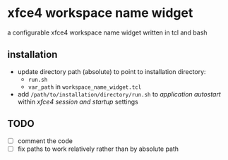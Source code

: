 # xfce4 workspace name widget

a configurable xfce4 workspace name widget written in tcl and bash

## installation

- update directory path (absolute) to point to installation directory:
    - `run.sh`
    - `var_path` in `workspace_name_widget.tcl`
- add `/path/to/installation/directory/run.sh` to _application autostart_ within _xfce4 session and startup_ settings

## TODO

- [ ] comment the code
- [ ] fix paths to work relatively rather than by absolute path
